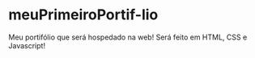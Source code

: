 # meuPrimeiroPortif-lio
Meu portifólio que será hospedado na web! Será feito em HTML, CSS e Javascript!
